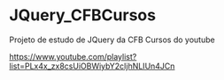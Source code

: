 # JQuery_CFBCursos
Projeto de estudo de JQuery da CFB Cursos do youtube

https://www.youtube.com/playlist?list=PLx4x_zx8csUiOBWiybY2cIjhNLIUn4JCn
